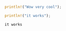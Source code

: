 









```rust
println!("Wow very cool");
```


```rust
println!("it works");
```
```output
it works
```

